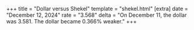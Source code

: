 +++
title = "Dollar versus Shekel"
template = "shekel.html"
[extra]
date = "December 12, 2024"
rate = "3.568"
delta = "On December 11, the dollar was 3.581. The dollar became 0.366% weaker."
+++
